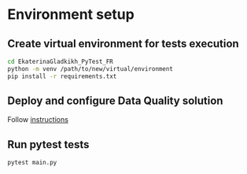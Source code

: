 # Environment setup

## Create virtual environment for tests execution
```bash
cd EkaterinaGladkikh_PyTest_FR
python -m venv /path/to/new/virtual/environment
pip install -r requirements.txt
```

## Deploy and configure Data Quality solution
Follow [instructions](../README.md)

## Run pytest tests
```bash
pytest main.py
```
